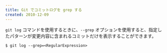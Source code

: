 ```yaml
---
title: Git でコミットログを grep する
created: 2010-12-09
---
```


`git log` コマンドを使用するときに、`--grep` オプションを使用すると、指定したパターンが変更内容に含まれるコミットだけを表示することができます。

```
$ git log --grep=<RegularExpression>
```

